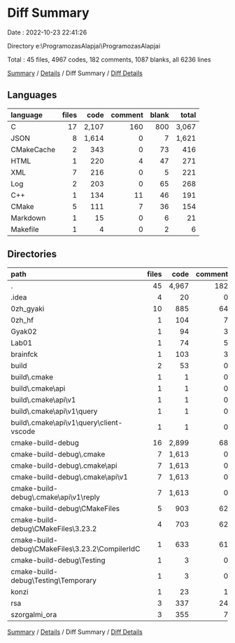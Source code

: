 # Diff Summary

Date : 2022-10-23 22:41:26

Directory e:\\ProgramozasAlapjai\\ProgramozasAlapjai

Total : 45 files,  4967 codes, 182 comments, 1087 blanks, all 6236 lines

[Summary](results.md) / [Details](details.md) / Diff Summary / [Diff Details](diff-details.md)

## Languages
| language | files | code | comment | blank | total |
| :--- | ---: | ---: | ---: | ---: | ---: |
| C | 17 | 2,107 | 160 | 800 | 3,067 |
| JSON | 8 | 1,614 | 0 | 7 | 1,621 |
| CMakeCache | 2 | 343 | 0 | 73 | 416 |
| HTML | 1 | 220 | 4 | 47 | 271 |
| XML | 7 | 216 | 0 | 5 | 221 |
| Log | 2 | 203 | 0 | 65 | 268 |
| C++ | 1 | 134 | 11 | 46 | 191 |
| CMake | 5 | 111 | 7 | 36 | 154 |
| Markdown | 1 | 15 | 0 | 6 | 21 |
| Makefile | 1 | 4 | 0 | 2 | 6 |

## Directories
| path | files | code | comment | blank | total |
| :--- | ---: | ---: | ---: | ---: | ---: |
| . | 45 | 4,967 | 182 | 1,087 | 6,236 |
| .idea | 4 | 20 | 0 | 0 | 20 |
| 0zh_gyaki | 10 | 885 | 64 | 395 | 1,344 |
| 0zh_hf | 1 | 104 | 7 | 70 | 181 |
| Gyak02 | 1 | 94 | 3 | 24 | 121 |
| Lab01 | 1 | 74 | 5 | 42 | 121 |
| brainfck | 1 | 103 | 3 | 14 | 120 |
| build | 2 | 53 | 0 | 8 | 61 |
| build\\.cmake | 1 | 1 | 0 | 0 | 1 |
| build\\.cmake\\api | 1 | 1 | 0 | 0 | 1 |
| build\\.cmake\\api\\v1 | 1 | 1 | 0 | 0 | 1 |
| build\\.cmake\\api\\v1\\query | 1 | 1 | 0 | 0 | 1 |
| build\\.cmake\\api\\v1\\query\\client-vscode | 1 | 1 | 0 | 0 | 1 |
| cmake-build-debug | 16 | 2,899 | 68 | 307 | 3,274 |
| cmake-build-debug\\.cmake | 7 | 1,613 | 0 | 7 | 1,620 |
| cmake-build-debug\\.cmake\\api | 7 | 1,613 | 0 | 7 | 1,620 |
| cmake-build-debug\\.cmake\\api\\v1 | 7 | 1,613 | 0 | 7 | 1,620 |
| cmake-build-debug\\.cmake\\api\\v1\\reply | 7 | 1,613 | 0 | 7 | 1,620 |
| cmake-build-debug\\CMakeFiles | 5 | 903 | 62 | 224 | 1,189 |
| cmake-build-debug\\CMakeFiles\\3.23.2 | 4 | 703 | 62 | 160 | 925 |
| cmake-build-debug\\CMakeFiles\\3.23.2\\CompilerIdC | 1 | 633 | 61 | 135 | 829 |
| cmake-build-debug\\Testing | 1 | 3 | 0 | 1 | 4 |
| cmake-build-debug\\Testing\\Temporary | 1 | 3 | 0 | 1 | 4 |
| konzi | 1 | 23 | 1 | 8 | 32 |
| rsa | 3 | 337 | 24 | 139 | 500 |
| szorgalmi_ora | 3 | 355 | 7 | 71 | 433 |

[Summary](results.md) / [Details](details.md) / Diff Summary / [Diff Details](diff-details.md)
